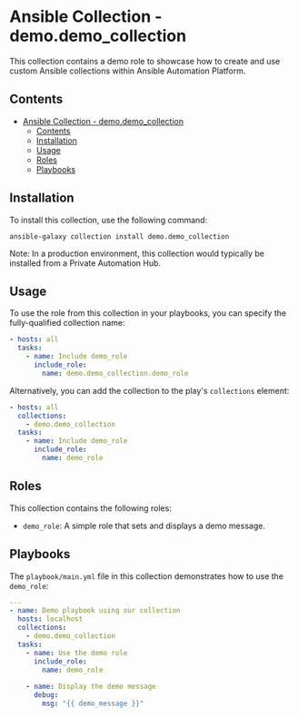 # Ansible Collection - demo.demo_collection

This collection contains a demo role to showcase how to create and use custom Ansible collections within Ansible Automation Platform.

## Contents

- [Ansible Collection - demo.demo_collection](#ansible-collection---demodemo_collection)
  - [Contents](#contents)
  - [Installation](#installation)
  - [Usage](#usage)
  - [Roles](#roles)
  - [Playbooks](#playbooks)

## Installation

To install this collection, use the following command:

```
ansible-galaxy collection install demo.demo_collection
```

Note: In a production environment, this collection would typically be installed from a Private Automation Hub.

## Usage

To use the role from this collection in your playbooks, you can specify the fully-qualified collection name:

```yaml
- hosts: all
  tasks:
    - name: Include demo_role
      include_role:
        name: demo.demo_collection.demo_role
```

Alternatively, you can add the collection to the play's `collections` element:

```yaml
- hosts: all
  collections:
    - demo.demo_collection
  tasks:
    - name: Include demo_role
      include_role:
        name: demo_role
```

## Roles

This collection contains the following roles:

- `demo_role`: A simple role that sets and displays a demo message.

## Playbooks

The `playbook/main.yml` file in this collection demonstrates how to use the `demo_role`:

```yaml
---
- name: Demo playbook using our collection
  hosts: localhost
  collections:
    - demo.demo_collection
  tasks:
    - name: Use the demo role
      include_role:
        name: demo_role
    
    - name: Display the demo message
      debug:
        msg: "{{ demo_message }}"
```